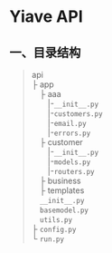 # Yiave API


## **一、目录结构** ##

> api<br>
> ├ app<br>
> &emsp;├ aaa<br>
> &emsp;&emsp;|-`__init__.py`<br>
> &emsp;&emsp;|-`customers.py`<br>
> &emsp;&emsp;|-`email.py`<br>
> &emsp;&emsp;|-`errors.py`<br>
> &emsp;├ customer<br>
> &emsp;&emsp;|-`__init__.py`<br>
> &emsp;&emsp;|-`models.py`<br>
> &emsp;&emsp;|-`routers.py`<br>
> &emsp;├ business<br>
> &emsp;├ templates<br>
> &emsp;`__init__.py`<br>
> &emsp;`basemodel.py`<br>
> &emsp;`utils.py`<br>
> ├ `config.py`<br>
> └ `run.py`<br>